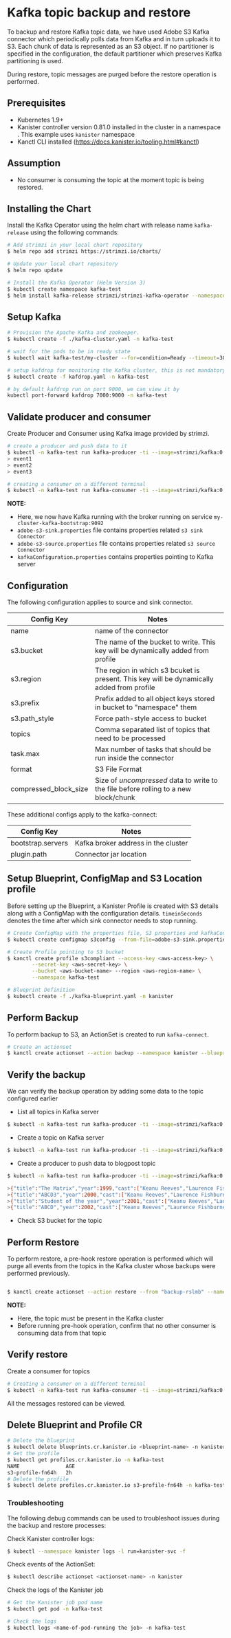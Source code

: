 # Kafka topic backup and restore
To backup and restore Kafka topic data, we have used Adobe S3 Kafka connector which periodically polls data from Kafka and in turn uploads it to S3. Each chunk of data is represented as an S3 object. If no partitioner is specified in the configuration, the default partitioner which preserves Kafka partitioning is used.

During restore, topic messages are purged before the restore operation is performed.

## Prerequisites

* Kubernetes 1.9+
* Kanister controller version 0.81.0 installed in the cluster in a namespace <kanister-operator-namespace>. This example uses `kanister` namespace
* Kanctl CLI installed (https://docs.kanister.io/tooling.html#kanctl)

## Assumption

* No consumer is consuming the topic at the moment topic is being restored.

## Installing the Chart

Install the Kafka Operator using the helm chart with release name `kafka-release` using the following commands:

```bash
# Add strimzi in your local chart repository
$ helm repo add strimzi https://strimzi.io/charts/

# Update your local chart repository
$ helm repo update

# Install the Kafka Operator (Helm Version 3)
$ kubectl create namespace kafka-test
$ helm install kafka-release strimzi/strimzi-kafka-operator --namespace kafka-test

```
## Setup Kafka
```bash
# Provision the Apache Kafka and zookeeper.
$ kubectl create -f ./kafka-cluster.yaml -n kafka-test

# wait for the pods to be in ready state
$ kubectl wait kafka-test/my-cluster --for=condition=Ready --timeout=300s -n kafka-test

# setup kafdrop for monitoring the Kafka cluster, this is not mandatory for the blueprint as a part of restore and backup.
$ kubectl create -f kafdrop.yaml -n kafka-test

# by default kafdrop run on port 9000, we can view it by
kubectl port-forward kafdrop 7000:9000 -n kafka-test
```

## Validate producer and consumer
Create Producer and Consumer using Kafka image provided by strimzi.
```bash
# create a producer and push data to it
$ kubectl -n kafka-test run kafka-producer -ti --image=strimzi/kafka:0.20.0-kafka-2.6.0 --rm=true --restart=Never -- bin/kafka-console-producer.sh --broker-list my-cluster-kafka-bootstrap:9092 --topic blogpost
> event1
> event2
> event3

# creating a consumer on a different terminal
$ kubectl -n kafka-test run kafka-consumer -ti --image=strimzi/kafka:0.20.0-kafka-2.6.0 --rm=true --restart=Never -- bin/kafka-console-consumer.sh --bootstrap-server my-cluster-kafka-bootstrap:9092 --topic blogpost --from-beginning
```

**NOTE:**
* Here, we now have Kafka running with the broker running on service `my-cluster-kafka-bootstrap:9092`
* `adobe-s3-sink.properties` file contains properties related `s3 sink Connector`
* `adobe-s3-source.properties` file contains properties related `s3 source Connector`
* `kafkaConfiguration.properties` contains properties pointing to Kafka server

## Configuration

The following configuration applies to source and sink connector.

| Config Key | Notes |
| ---------- | ----- |
| name | name of the connector |
| s3.bucket | The name of the bucket to write. This key will be dynamically added from profile |
| s3.region | The region in which s3 bcuket is present. This key will be dynamically added from profile |
| s3.prefix | Prefix added to all object keys stored in bucket to "namespace" them |
| s3.path_style | Force path-style access to bucket |
| topics | Comma separated list of topics that need to be processed |
| task.max | Max number of tasks that should be run inside the connector |
| format | S3 File Format |
| compressed_block_size | Size of _uncompressed_ data to write to the file before rolling to a new block/chunk |

These additional configs apply to the kafka-connect:

| Config Key | Notes |
| ---------- | ----- |
| bootstrap.servers | Kafka broker address in the cluster |
| plugin.path | Connector jar location |

## Setup Blueprint, ConfigMap and S3 Location profile
Before setting up the Blueprint, a Kanister Profile is created with S3 details along with a ConfigMap with the configuration details. `timeinSeconds` denotes the time after which sink connector needs to stop running.
```bash
# Create ConfigMap with the properties file, S3 properties and kafkaConfiguration.properties
$ kubectl create configmap s3config --from-file=adobe-s3-sink.properties=./adobe-s3-sink.properties --from-file=adobe-kafkaConfiguration.properties=./adobe-kafkaConfiguration.properties --from-file=adobe-s3-source.properties=./adobe-s3-source.properties --from-literal=timeinSeconds=1800 -n kafka-test

# Create Profile pointing to S3 bucket
$ kanctl create profile s3compliant --access-key <aws-access-key> \
        --secret-key <aws-secret-key> \
        --bucket <aws-bucket-name> --region <aws-region-name> \
        --namespace kafka-test

# Blueprint Definition
$ kubectl create -f ./kafka-blueprint.yaml -n kanister
```

## Perform Backup
To perform backup to S3, an ActionSet is created to run `kafka-connect`.
```bash
# Create an actionset
$ kanctl create actionset --action backup --namespace kanister --blueprint kafka-blueprint --profile kafka-test/s3-profile-fn64h --objects v1/configmaps/kafka-test/s3config
```
## Verify the backup
We can verify the backup operation by adding some data to the topic configured earlier

* List all topics in Kafka server
```bash
$ kubectl -n kafka-test run kafka-producer -ti --image=strimzi/kafka:0.20.0-kafka-2.6.0 --rm=true --restart=Never -- bin/kafka-topics.sh --bootstrap-server=my-cluster-kafka-bootstrap:9092 --list
```
* Create a topic on Kafka server
```bash
$ kubectl -n kafka-test run kafka-producer -ti --image=strimzi/kafka:0.20.0-kafka-2.6.0 --rm=true --restart=Never -- bin/kafka-topics.sh --create --topic blogpost --bootstrap-server my-cluster-kafka-bootstrap:9092
```
* Create a producer to push data to blogpost topic
```bash
$ kubectl -n kafka-test run kafka-producer -ti --image=strimzi/kafka:0.20.0-kafka-2.6.0 --rm=true --restart=Never -- bin/kafka-console-producer.sh --broker-list my-cluster-kafka-bootstrap:9092 --topic blogpost

>{"title":"The Matrix","year":1999,"cast":["Keanu Reeves","Laurence Fishburne","Carrie-Anne Moss","Hugo Weaving","Joe Pantoliano"],"genres":["Science Fiction"]}
>{"title":"ABCD3","year":2000,"cast":["Keanu Reeves","Laurence Fishburne","Carrie-Anne Moss","Hugo Weaving","Joe Pantoliano"],"genres":["Science Fiction"]}
>{"title":"Student of the year","year":2001,"cast":["Keanu Reeves","Laurence Fishburne","Carrie-Anne Moss","Hugo Weaving","Joe Pantoliano"],"genres":["Science Fiction"]}
>{"title":"ABCD","year":2002,"cast":["Keanu Reeves","Laurence Fishburne","Carrie-Anne Moss","Hugo Weaving","Joe Pantoliano"],"genres":["Science Fiction"]}
```
* Check S3 bucket for the topic

## Perform Restore
To perform restore, a pre-hook restore operation is performed which will purge all events from the topics in the Kafka cluster whose backups were performed previously.
```bash

$ kanctl create actionset --action restore --from "backup-rslmb" --namespace kanister --blueprint kafka-blueprint --profile kafka-test/s3-profile-fn64h --objects v1/configmaps/kafka-test/s3config

```
**NOTE:**
* Here, the topic must be present in the Kafka cluster
* Before running pre-hook operation, confirm that no other consumer is consuming data from that topic

## Verify restore
Create a consumer for topics
```bash
# Creating a consumer on a different terminal
$ kubectl -n kafka-test run kafka-consumer -ti --image=strimzi/kafka:0.20.0-kafka-2.6.0 --rm=true --restart=Never -- bin/kafka-console-consumer.sh --bootstrap-server my-cluster-kafka-bootstrap:9092 --topic blogpost --from-beginning
```
All the messages restored can be viewed.

## Delete Blueprint and Profile CR

```bash
# Delete the blueprint
$ kubectl delete blueprints.cr.kanister.io <blueprint-name> -n kanister
# Get the profile
$ kubectl get profiles.cr.kanister.io -n kafka-test
NAME               AGE
s3-profile-fn64h   2h
# Delete the profile
$ kubectl delete profiles.cr.kanister.io s3-profile-fn64h -n kafka-test
```

### Troubleshooting

The following debug commands can be used to troubleshoot issues during the backup and restore processes:

Check Kanister controller logs:
```bash
$ kubectl --namespace kanister logs -l run=kanister-svc -f
```
Check events of the ActionSet:
```bash
$ kubectl describe actionset <actionset-name> -n kanister
```
Check the logs of the Kanister job
```bash
# Get the Kanister job pod name
$ kubectl get pod -n kafka-test

# Check the logs
$ kubectl logs <name-of-pod-running the job> -n kafka-test
```
